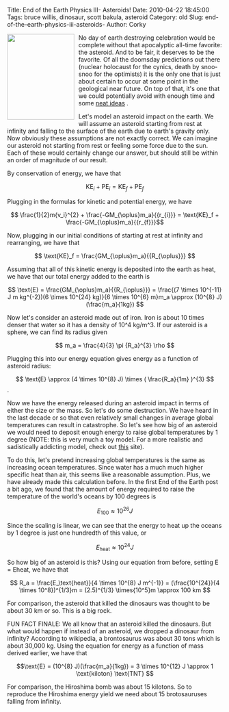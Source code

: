 Title: End of the Earth Physics III- Asteroids!
Date: 2010-04-22 18:45:00
Tags: bruce willis, dinosaur, scott bakula, asteroid
Category: old
Slug: end-of-the-earth-physics-iii-asteroids-
Author: Corky

<a onblur="try {parent.deselectBloggerImageGracefully();} catch(e) {}" href="http://1.bp.blogspot.com/_fa6AZDCsHnY/S9EZLq8fRRI/AAAAAAAAAAc/pg5n-zg70QE/s1600/armageddon.jpg"><img style="float:left; margin:0 10px 10px 0;cursor:pointer; cursor:hand;width: 157px; height: 200px;" src="http://1.bp.blogspot.com/_fa6AZDCsHnY/S9EZLq8fRRI/AAAAAAAAAAc/pg5n-zg70QE/s200/armageddon.jpg" border="0" alt="" id="BLOGGER_PHOTO_ID_5463175511274374418" /></a>No day of earth destroying celebration would be complete without that apocalyptic all-time favorite: the asteroid.  And to be fair, it deserves to be the favorite.  Of all the doomsday predictions out there (nuclear holocaust for the cynics, death by snoo-snoo for the optimists) it is the only one that is just about certain to occur at some point in the geological near future. On top of that, it's one that we could potentially avoid with enough time and some <a href="http://en.wikipedia.org/wiki/Asteroid_deflection_strategies">neat ideas</a> .<div>
Let's model an asteroid impact on the earth.  We will assume an asteroid starting from rest at infinity and falling to the surface of the earth due to earth's gravity only. Now obviously these assumptions are not exactly correct.  We can imagine our asteroid not starting from rest or feeling some force due to the sun.  Each of these would certainly change our answer, but should still be within an order of magnitude of our result.

<a name='more'></a>

By conservation of energy, we have that

$$ \text{KE}_{i} + \text{PE}_{i} = \text{KE}_{f} + \text{PE}_{f} $$

Plugging in the formulas for kinetic and potential energy, we have

$$ \frac{1}{2}m{v_i}^{2}  + \frac{-GM_{\oplus}m_a}{{r_{i}}}  = \text{KE}_f + \frac{-GM_{\oplus}m_a}{{r_{f}}}$$

Now, plugging in our initial conditions of starting at rest at infinity and rearranging, we have that

$$ \text{KE}_f = \frac{GM_{\oplus}m_a}{{R_{\oplus}}} $$

Assuming that all of this kinetic energy is deposited into the earth as heat, we have that our total energy added to the earth is

$$ \text{E} = \frac{GM_{\oplus}m_a}{{R_{\oplus}}} = \frac{(7 \times 10^{-11} J m kg^{-2})(6 \times 10^{24} kg)}{6 \times 10^{6} m}m_a \approx (10^{8} J)(\frac{m_a}{1kg})  $$

Now let's consider an asteroid made out of iron.  Iron is about 10 times denser that water so it has a density of 10^4 kg/m^3. If our asteroid is a sphere, we can find its radius given

$$ m_a = \frac{4}{3} \pi {R_a}^{3} \rho $$

Plugging this into our energy equation gives energy as a function of asteroid radius:

$$ \text{E} \approx (4 \times 10^{8} J) \times ( \frac{R_a}{1m} )^{3} $$.

Now we have the energy released during an asteroid impact in terms of either the size or the mass.  So let's do some destruction. We have heard in the last decade or so that even relatively small changes in average global temperatures can result in catastrophe. So let's see how big of an asteroid we would need to deposit enough energy to raise global temperatures by 1 degree (NOTE: this is very much a toy model.  For a more realistic and sadistically addicting model, check out <a href="http://www.lpl.arizona.edu/impacteffects/">this</a> site).

To do this, let's pretend increasing global temperatures is the same as increasing ocean temperatures.  Since water has a much much higher specific heat than air, this seems like a reasonable assumption. Plus, we have already made this calculation before.  In the first End of the Earth post a bit ago, we found that the amount of energy required to raise the temperature of the world's oceans by 100 degrees is

$$ E_{\text{100}} \approx 10^{26} J $$

Since the scaling is linear, we can see that the energy to heat up the oceans by 1 degree is just one hundredth of this value, or

$$ E_{\text{heat}} \approx 10^{24} J $$

So how big of an asteroid is this?  Using our equation from before, setting E = Eheat, we have that

$$ R_a = \frac{E_\text{heat}}{4 \times 10^{8} J m^{-1}} = (\frac{10^{24}}{4 \times 10^8})^{1/3}m = (2.5)^{1/3} \times{10^5}m \approx 100 km $$

For comparison, the asteroid that killed the dinosaurs was thought to be about 30 km or so.  This is a big rock.


FUN FACT FINALE: We all know that an asteroid killed the dinosaurs.  But what would happen if instead of an asteroid, we dropped a dinosaur from infinity?  According to wikipedia, a brontosaurus was about 30 tons which is about 30,000 kg. Using the equation for energy as a function of mass derived earlier, we have that

$$\text{E} = (10^{8} J)(\frac{m_a}{1kg}) = 3 \times 10^{12} J \approx 1 \text{kiloton} \text{TNT} $$

For comparison, the Hiroshima bomb was about 15 kilotons.  So to reproduce the Hiroshima energy yield we need about 15 brotosauruses falling from infinity.<div> </div></div>
